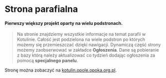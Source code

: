 # Strona parafialna

#### Pierwszy większy projekt oparty na wielu podstronach.
>Na stronie znajdziemy wszystkie informacje na temat parafii w Kotulinie. 
Całość jest podzielona na wiele podstron po których możemy się przemieszczać dzięki nawigacji.
Dynamiczą część strony możemy zaobserwować w zakładce **Ogłoszenia**.
Dane są pobieranie z bazy którą należy aktualizować co tydzień dodając ogłoszenia za pomocą **specjalnego panelu**.


Stronę można zobaczyć na [kotulin.opole.opoka.org.pl](http://www.kotulin.opole.opoka.org.pl).


